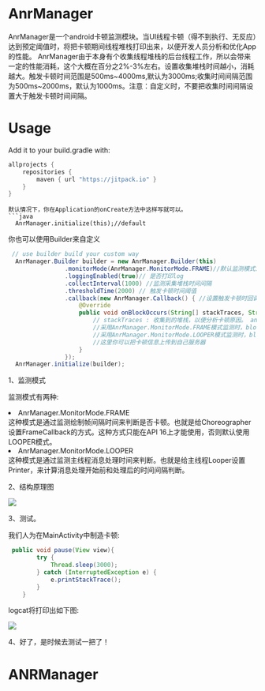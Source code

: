 # AnrManager
AnrManager是一个android卡顿监测模块。当UI线程卡顿（得不到执行、无反应）达到预定阈值时，将把卡顿期间线程堆栈打印出来，以便开发人员分析和优化App的性能。
AnrManager由于本身有个收集线程堆栈的后台线程工作，所以会带来一定的性能消耗，这个大概在百分之2%-3%左右。设置收集堆栈时间越小，消耗越大。触发卡顿时间范围是500ms\~4000ms,默认为3000ms;收集时间间隔范围为500ms\~2000ms，默认为1000ms。注意：自定义时，不要把收集时间间隔设置大于触发卡顿时间间隔。
# Usage
Add it to your build.gradle with:
```gradle
allprojects {
    repositories {
        maven { url "https://jitpack.io" }
    }
}
```

```
默认情况下，你在Application的onCreate方法中这样写就可以。
```java
  AnrManager.initialize(this);//default
```

你也可以使用Builder来自定义

```java
 // use builder build your custom way
  AnrManager.Builder builder = new AnrManager.Builder(this)
                .monitorMode(AnrManager.MonitorMode.FRAME)//默认监测模式为AnrManager.MonitorMode.LOOPER，这样指定AnrManager.MonitorMode.FRAME
                .loggingEnabled(true)// 是否打印log
                .collectInterval(1000) //监测采集堆栈时间间隔
                .thresholdTime(2000) // 触发卡顿时间阈值
                .callback(new AnrManager.Callback() { //设置触发卡顿时回调
                    @Override
                    public void onBlockOccurs(String[] stackTraces, String anr, long... blockArgs) {
                        // stackTraces : 收集到的堆栈，以便分析卡顿原因。 anr : 如果应用发生ANR，这个就我ANR相关信息，没发生ANR，则为空。 
                        //采用AnrManager.MonitorMode.FRAME模式监测时，blockArgs的size为1，blockArgs[0] 即是发生掉帧的数。
                        //采用AnrManager.MonitorMode.LOOPER模式监测时，blockArgs的size为2，blockArgs[0] 为UI线程卡顿时间值，blockArgs[1]为在此期间UI线程能执行到的时间。
                        //这里你可以把卡顿信息上传到自己服务器
                    }
                });
  AnrManager.initialize(builder);
```

1、监测模式

监测模式有两种:

<li>AnrManager.MonitorMode.FRAME</li>
这种模式是通过监测绘制帧间隔时间来判断是否卡顿。也就是给Choreographer设置FrameCallback的方式。这种方式只能在API 16上才能使用，否则默认使用LOOPER模式。

<li>AnrManager.MonitorMode.LOOPER</li>
这种模式是通过监测主线程消息处理时间来判断。也就是给主线程Looper设置Printer，来计算消息处理开始前和处理后的时间间隔判断。

2、结构原理图

![](https://github.com/pruas/AnrManager/blob/master/caton_design.png)

3、测试。

我们人为在MainActivity中制造卡顿:
```java
 public void pause(View view){
        try {
            Thread.sleep(3000);
        } catch (InterruptedException e) {
            e.printStackTrace();
        }
    }
```
logcat将打印出如下图:

![](https://github.com/pruas/AnrManager/blob/master/caton_log.png)


4、好了，是时候去测试一把了！

# ANRManager
